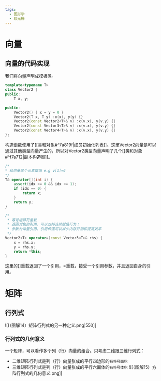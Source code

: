 ```yaml
---
tags:
  - 图形学
  - 软光栅
---
```

# 向量

## 向量的代码实现

我们将向量声明成模板类。
```Cpp
template<typename T>
class Vector2 {
public:
	T x, y;
	
public:
	Vector2() { x = y = 0 }
	Vector2(T x, T y) :x(x), y(y) {}
	Vector2(const Vector2<T>& v) :x(v.x), y(v.y) {}
	Vector2(const Vector3<T>& v) :x(v.x), y(v.y) {}
	Vector2(const Vector4<T>& v) :x(v.x), y(v.y) {}
};
```
构造函数使用了[[类和对象#^7a819f|成员初始化列表]]。这里Vector2向量是可以通过其他类型向量产生的，所以对Vector2类型向量声明了几个[[类和对象#^f7a712|副本构造器]]。

```Cpp
/*
* 给向量某个元素赋值 e.g v[1]=6
*/
T& operator[](int i) {
	assert(idx >= 0 && idx <= 1);
	if (idx == 0) {
		return x;
	}
	return y;
}

/*
 * 等号运算符重载
 * 返回对象的引用，可以支持连续赋值行为；
 * 参数为常量引用，引用传递可以减少内存开销和提高效率
 */
Vector2<T> operator=(const Vector3<T>& rhs) {
	x = rhs.x;
	y = rhs.y;
	return *this;
}
```
这里的[]重载返回了一个引用，=重载，接受一个引用参数，并且返回自身的引用。

# 矩阵

## 行列式

![[（图解14）矩阵行列式的另一种定义.png|550]]

### 行列式的几何意义

一个矩阵，可以看作多个列（行）向量的组合。只考虑二维跟三维行列式：
- 二维矩阵行列式是列（行）向量张成的平行四边形的`有符号面积`
- 三维矩阵行列式是列（行）向量张成的平行六面体的`有符号体积`
![[（图解15）方阵行列式的几何意义.png]]